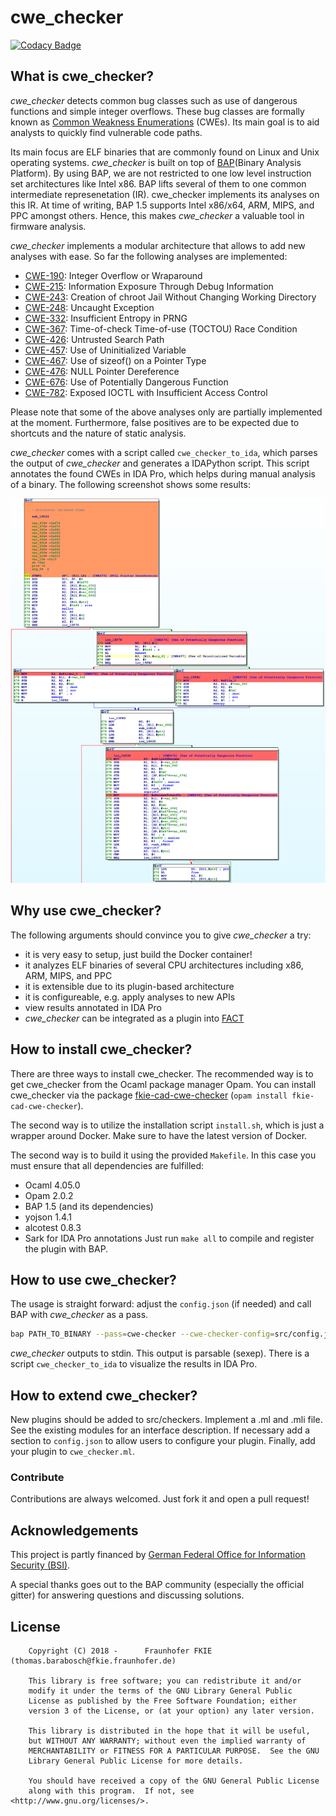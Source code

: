 # cwe_checker #
[![Codacy Badge](https://api.codacy.com/project/badge/Grade/9dbf158110de427d893b40ba397b94bc)](https://www.codacy.com/app/weidenba/cwe_checker?utm_source=github.com&amp;utm_medium=referral&amp;utm_content=fkie-cad/cwe_checker&amp;utm_campaign=Badge_Grade)
## What is cwe_checker? ##
*cwe_checker* detects common bug classes such as use of dangerous functions and simple integer overflows. These bug classes are formally known as [Common Weakness Enumerations](https://cwe.mitre.org/) (CWEs). Its main goal is to aid analysts to quickly find vulnerable code paths.

Its main focus are ELF binaries that are commonly found on Linux and Unix operating systems. *cwe_checker* is built on top of [BAP](https://github.com/BinaryAnalysisPlatform/bap)(Binary Analysis Platform). By using BAP, we are not restricted to one low level instruction set architectures like Intel x86. BAP lifts several of them to one common intermediate represenetation (IR). cwe_checker implements its analyses on this IR. At time of writing, BAP 1.5 supports Intel x86/x64, ARM, MIPS, and PPC amongst others. Hence, this makes *cwe_checker* a valuable tool in firmware analysis.

*cwe_checker* implements a modular architecture that allows to add new analyses with ease. So far the following analyses are implemented:
-  [CWE-190](https://cwe.mitre.org/data/definitions/190.html): Integer Overflow or Wraparound
-  [CWE-215](https://cwe.mitre.org/data/definitions/215.html): Information Exposure Through Debug Information
-  [CWE-243](https://cwe.mitre.org/data/definitions/243.html): Creation of chroot Jail Without Changing Working Directory
-  [CWE-248](https://cwe.mitre.org/data/definitions/248.html): Uncaught Exception
-  [CWE-332](https://cwe.mitre.org/data/definitions/332.html): Insufficient Entropy in PRNG
-  [CWE-367](https://cwe.mitre.org/data/definitions/367.html): Time-of-check Time-of-use (TOCTOU) Race Condition
-  [CWE-426](https://cwe.mitre.org/data/definitions/426.html): Untrusted Search Path
-  [CWE-457](https://cwe.mitre.org/data/definitions/457.html): Use of Uninitialized Variable
-  [CWE-467](https://cwe.mitre.org/data/definitions/467.html): Use of sizeof() on a Pointer Type
-  [CWE-476](https://cwe.mitre.org/data/definitions/476.html): NULL Pointer Dereference
-  [CWE-676](https://cwe.mitre.org/data/definitions/676.html): Use of Potentially Dangerous Function
-  [CWE-782](https://cwe.mitre.org/data/definitions/782.html): Exposed IOCTL with Insufficient Access Control

Please note that some of the above analyses only are partially implemented at the moment. Furthermore, false positives are to be expected due to shortcuts and the nature of static analysis.

*cwe_checker* comes with a script called `cwe_checker_to_ida`, which parses the output of *cwe_checker* and generates a IDAPython script. This script annotates the found CWEs in IDA Pro, which helps during manual analysis of a binary. The following screenshot shows some results:

![](https://github.com/fkie-cad/cwe_checker/raw/master/doc/images/example_ida_anotation.png "IDA Pro anotation")
## Why use cwe_checker? ##
The following arguments should convince you to give *cwe_checker* a try:
-  it is very easy to setup, just build the Docker container!
-  it analyzes ELF binaries of several CPU architectures including x86, ARM, MIPS, and PPC
-  it is extensible due to its plugin-based architecture
-  it is configureable, e.g. apply analyses to new APIs
-  view results annotated in IDA Pro
-  *cwe_checker* can be integrated as a plugin into [FACT](https://github.com/fkie-cad/FACT_core)
## How to install cwe_checker? ##
There are three ways to install cwe_checker. The recommended way is to get cwe_checker from the Ocaml package manager Opam. You can install cwe_checker via the package [fkie-cad-cwe-checker](https://opam.ocaml.org/packages/fkie-cad-cwe-checker/) (`opam install fkie-cad-cwe-checker`).

The second way is to utilize the installation script `install.sh`, which is just a wrapper around Docker. Make sure to have the latest version of Docker.

The second way is to build it using the provided `Makefile`. In this case you must ensure that all dependencies are fulfilled:
-  Ocaml 4.05.0
-  Opam 2.0.2
-  BAP 1.5 (and its dependencies)
-  yojson 1.4.1
-  alcotest 0.8.3
-  Sark for IDA Pro annotations
Just run `make all` to compile and register the plugin with BAP.
## How to use cwe_checker? ##
The usage is straight forward: adjust the `config.json` (if needed) and call BAP with *cwe_checker* as a pass.
``` bash
bap PATH_TO_BINARY --pass=cwe-checker --cwe-checker-config=src/config.json
```
*cwe_checker* outputs to stdin. This output is parsable (sexep). There is a script `cwe_checker_to_ida` to visualize the results in IDA Pro.
## How to extend cwe_checker? ##
New plugins should be added to src/checkers. Implement a .ml and .mli file. See the existing modules for an interface description. If necessary add a section to `config.json` to allow users to configure your plugin. Finally, add your plugin to `cwe_checker.ml`.
### Contribute ###
Contributions are always welcomed. Just fork it and open a pull request!
## Acknowledgements ##
This project is partly financed by [German Federal Office for Information Security (BSI)](https://www.bsi.bund.de).

A special thanks goes out to the BAP community (especially the official gitter) for answering questions and discussing solutions.
## License
```
    Copyright (C) 2018 -      Fraunhofer FKIE  (thomas.barabosch@fkie.fraunhofer.de)

    This library is free software; you can redistribute it and/or
    modify it under the terms of the GNU Library General Public
    License as published by the Free Software Foundation; either
    version 3 of the License, or (at your option) any later version.

    This library is distributed in the hope that it will be useful,
    but WITHOUT ANY WARRANTY; without even the implied warranty of
    MERCHANTABILITY or FITNESS FOR A PARTICULAR PURPOSE.  See the GNU
    Library General Public License for more details.

    You should have received a copy of the GNU General Public License
    along with this program.  If not, see <http://www.gnu.org/licenses/>.
```
